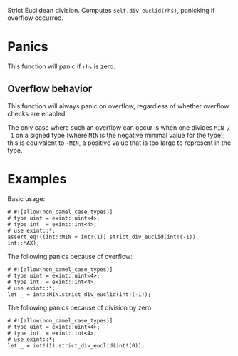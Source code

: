 Strict Euclidean division. Computes `self.div_euclid(rhs)`, panicking if overflow occurred.

# Panics

This function will panic if `rhs` is zero.

## Overflow behavior

This function will always panic on overflow, regardless of whether overflow checks are enabled.

The only case where such an overflow can occur is when one divides `MIN / -1` on
a signed type (where `MIN` is the negative minimal value for the type); this is
equivalent to `-MIN`, a positive value that is too large to represent in the type.

# Examples

Basic usage:

```
# #![allow(non_camel_case_types)]
# type uint = exint::uint<4>;
# type int  = exint::int<4>;
# use exint::*;
assert_eq!((int::MIN + int!(1)).strict_div_euclid(int!(-1)), int::MAX);
```

The following panics because of overflow:

```should_panic
# #![allow(non_camel_case_types)]
# type uint = exint::uint<4>;
# type int  = exint::int<4>;
# use exint::*;
let _ = int::MIN.strict_div_euclid(int!(-1));
```

The following panics because of division by zero:

```should_panic
# #![allow(non_camel_case_types)]
# type uint = exint::uint<4>;
# type int  = exint::int<4>;
# use exint::*;
let _ = int!(1).strict_div_euclid(int!(0));
```
